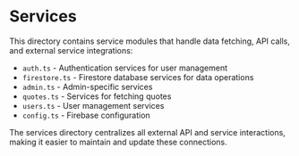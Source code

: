 # Services

This directory contains service modules that handle data fetching, API calls, and external service integrations:

- `auth.ts` - Authentication services for user management
- `firestore.ts` - Firestore database services for data operations
- `admin.ts` - Admin-specific services
- `quotes.ts` - Services for fetching quotes
- `users.ts` - User management services
- `config.ts` - Firebase configuration

The services directory centralizes all external API and service interactions, making it easier to maintain and update these connections. 